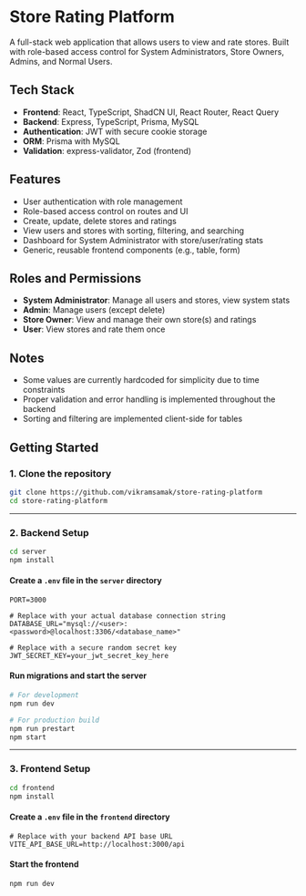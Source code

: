 # Store Rating Platform

A full-stack web application that allows users to view and rate stores. Built with role-based access control for System Administrators, Store Owners, Admins, and Normal Users.

## Tech Stack

* **Frontend**: React, TypeScript, ShadCN UI, React Router, React Query
* **Backend**: Express, TypeScript, Prisma, MySQL
* **Authentication**: JWT with secure cookie storage
* **ORM**: Prisma with MySQL
* **Validation**: express-validator, Zod (frontend)

## Features

* User authentication with role management
* Role-based access control on routes and UI
* Create, update, delete stores and ratings
* View users and stores with sorting, filtering, and searching
* Dashboard for System Administrator with store/user/rating stats
* Generic, reusable frontend components (e.g., table, form)

## Roles and Permissions

* **System Administrator**: Manage all users and stores, view system stats
* **Admin**: Manage users (except delete)
* **Store Owner**: View and manage their own store(s) and ratings
* **User**: View stores and rate them once

## Notes

* Some values are currently hardcoded for simplicity due to time constraints
* Proper validation and error handling is implemented throughout the backend
* Sorting and filtering are implemented client-side for tables

## Getting Started

### 1. Clone the repository

```bash
git clone https://github.com/vikramsamak/store-rating-platform
cd store-rating-platform
```

---

### 2. Backend Setup

```bash
cd server
npm install
```

#### Create a `.env` file in the `server` directory

```env
PORT=3000

# Replace with your actual database connection string
DATABASE_URL="mysql://<user>:<password>@localhost:3306/<database_name>"

# Replace with a secure random secret key
JWT_SECRET_KEY=your_jwt_secret_key_here
```

#### Run migrations and start the server

```bash
# For development
npm run dev

# For production build
npm run prestart
npm start
```

---

### 3. Frontend Setup

```bash
cd frontend
npm install
```

#### Create a `.env` file in the `frontend` directory

```env
# Replace with your backend API base URL
VITE_API_BASE_URL=http://localhost:3000/api
```

#### Start the frontend

```bash
npm run dev
```
